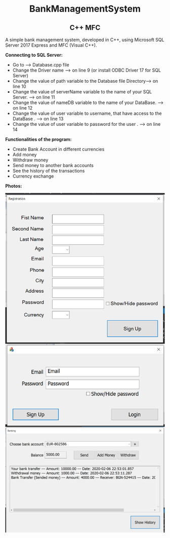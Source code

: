 <h1 align = "center"> BankManagementSystem </h1>
<h2 align = "center"> C++ MFC </h2>

A simple bank management system, developed in C++, using Microsoft SQL Server 2017 Express and MFC (Visual C++).

<b> Connecting to SQL Server: </b>

  - Go to --> Database.cpp file
  - Change the Driver name --> on line 9 (or install ODBC Driver 17 for SQL Server)
  - Change the value of path variable to the Database file Directory--> on line 10
  - Change the value of serverName variable to the name of your SQL Server. --> on line 11
  - Change the value of nameDB variable to the name of your DataBase. --> on line 12
  - Change the value of user variable to username, that have access to the DataBase . --> on line 13
  - Change the value of user variable to password for the user . --> on line 14

<b> Functionalities of the program: </b>

  - Create Bank Account in different currencies
  - Add money
  - Withdraw money
  - Send money to another bank accounts
  - See the history of the transactions
  - Currency exchange
  
<b> Photos: </b>

<img align="left" src="Photos/Registration.PNG" width = 714>
<img align="left" src="Photos/Login.PNG">
<img align="left" src="Photos/Banking.PNG" width = 714>


